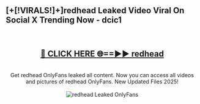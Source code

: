 <h2>[+[!VIRALS!]+]redhead Leaked Video Viral On Social X Trending Now - dcic1</h2>
<br>
<div align="center">
<h2><a href="https://libra.edu.pl?redhead" rel="nofollow">🔴 CLICK HERE 🌐==►► redhead</a></h2>
<br>
Get redhead OnlyFans leaked all content. Now you can access all videos and pictures of redhead OnlyFans. New Updated Files 2025!
<br>
<br>
<a href="https://libra.edu.pl?redhead" rel="nofollow" data-target="animated-image.originalLink"><img src="https://i.ibb.co.com/WyWwxjT/player-gif2.gif" alt="redhead Leaked OnlyFans" style="max-width: 100%; display: inline-block;" data-target="animated-image.originalImage"></a>
</div>
<br>